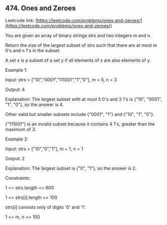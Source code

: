 ## 474. Ones and Zeroes


Leetcode link: [https://leetcode.com/problems/ones-and-zeroes/](https://leetcode.com/problems/ones-and-zeroes/)

You are given an array of binary strings strs and two integers m and n.

Return the size of the largest subset of strs such that there are at most m 0's and n 1's in the subset.

A set x is a subset of a set y if all elements of x are also elements of y.

 

Example 1:

Input: strs = ["10","0001","111001","1","0"], m = 5, n = 3

Output: 4

Explanation: The largest subset with at most 5 0's and 3 1's is {"10", "0001", "1", "0"}, so the answer is 4.

Other valid but smaller subsets include {"0001", "1"} and {"10", "1", "0"}.

{"111001"} is an invalid subset because it contains 4 1's, greater than the maximum of 3.

Example 2:



Input: strs = ["10","0","1"], m = 1, n = 1

Output: 2

Explanation: The largest subset is {"0", "1"}, so the answer is 2.



Constraints:


1 <= strs.length <= 600

1 <= strs[i].length <= 100

strs[i] consists only of digits '0' and '1'.

1 <= m, n <= 100
